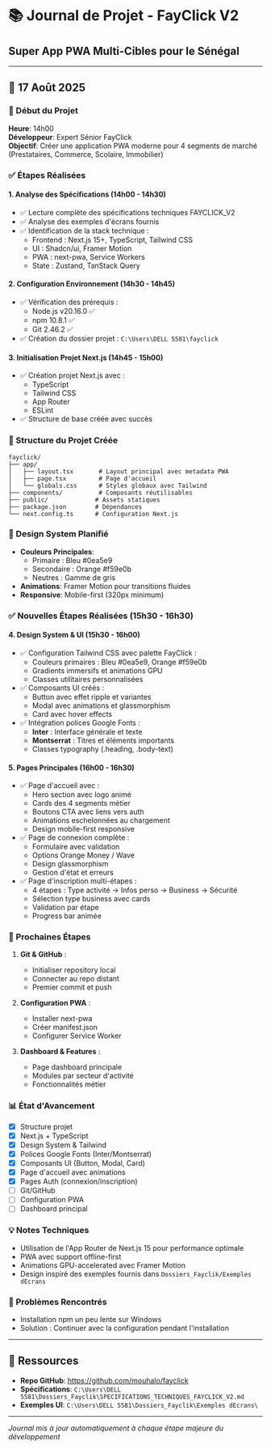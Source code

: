 # 📚 Journal de Projet - FayClick V2
## Super App PWA Multi-Cibles pour le Sénégal

---

## 📅 17 Août 2025

### 🚀 Début du Projet
**Heure**: 14h00  
**Développeur**: Expert Sénior FayClick  
**Objectif**: Créer une application PWA moderne pour 4 segments de marché (Prestataires, Commerce, Scolaire, Immobilier)

### ✅ Étapes Réalisées

#### 1. **Analyse des Spécifications** (14h00 - 14h30)
- ✅ Lecture complète des spécifications techniques FAYCLICK_V2
- ✅ Analyse des exemples d'écrans fournis
- ✅ Identification de la stack technique :
  - Frontend : Next.js 15+, TypeScript, Tailwind CSS
  - UI : Shadcn/ui, Framer Motion
  - PWA : next-pwa, Service Workers
  - State : Zustand, TanStack Query

#### 2. **Configuration Environnement** (14h30 - 14h45)
- ✅ Vérification des prérequis :
  - Node.js v20.16.0 ✅
  - npm 10.8.1 ✅
  - Git 2.46.2 ✅
- ✅ Création du dossier projet : `C:\Users\DELL 5581\fayclick`

#### 3. **Initialisation Projet Next.js** (14h45 - 15h00)
- ✅ Création projet Next.js avec :
  - TypeScript
  - Tailwind CSS
  - App Router
  - ESLint
- ✅ Structure de base créée avec succès

### 📝 Structure du Projet Créée
```
fayclick/
├── app/
│   ├── layout.tsx       # Layout principal avec metadata PWA
│   ├── page.tsx         # Page d'accueil
│   └── globals.css      # Styles globaux avec Tailwind
├── components/          # Composants réutilisables
├── public/             # Assets statiques
├── package.json        # Dépendances
└── next.config.ts      # Configuration Next.js
```

### 🎨 Design System Planifié
- **Couleurs Principales**:
  - Primaire : Bleu #0ea5e9
  - Secondaire : Orange #f59e0b
  - Neutres : Gamme de gris
- **Animations**: Framer Motion pour transitions fluides
- **Responsive**: Mobile-first (320px minimum)

### ✅ Nouvelles Étapes Réalisées (15h30 - 16h30)

#### 4. **Design System & UI** (15h30 - 16h00)
- ✅ Configuration Tailwind CSS avec palette FayClick :
  - Couleurs primaires : Bleu #0ea5e9, Orange #f59e0b
  - Gradients immersifs et animations GPU
  - Classes utilitaires personnalisées
- ✅ Composants UI créés :
  - Button avec effet ripple et variantes
  - Modal avec animations et glassmorphism
  - Card avec hover effects
- ✅ Intégration polices Google Fonts :
  - **Inter** : Interface générale et texte
  - **Montserrat** : Titres et éléments importants
  - Classes typography (.heading, .body-text)

#### 5. **Pages Principales** (16h00 - 16h30)
- ✅ Page d'accueil avec :
  - Hero section avec logo animé
  - Cards des 4 segments métier
  - Boutons CTA avec liens vers auth
  - Animations eschelonnées au chargement
  - Design mobile-first responsive
- ✅ Page de connexion complète :
  - Formulaire avec validation
  - Options Orange Money / Wave
  - Design glassmorphism
  - Gestion d'état et erreurs
- ✅ Page d'inscription multi-étapes :
  - 4 étapes : Type activité → Infos perso → Business → Sécurité
  - Sélection type business avec cards
  - Validation par étape
  - Progress bar animée

### 🔄 Prochaines Étapes
1. **Git & GitHub** :
   - Initialiser repository local
   - Connecter au repo distant
   - Premier commit et push

2. **Configuration PWA** :
   - Installer next-pwa
   - Créer manifest.json
   - Configurer Service Worker

3. **Dashboard & Features** :
   - Page dashboard principale
   - Modules par secteur d'activité
   - Fonctionnalités métier

### 📊 État d'Avancement
- [x] Structure projet
- [x] Next.js + TypeScript  
- [x] Design System & Tailwind
- [x] Polices Google Fonts (Inter/Montserrat)
- [x] Composants UI (Button, Modal, Card)
- [x] Page d'accueil avec animations
- [x] Pages Auth (connexion/inscription)
- [ ] Git/GitHub
- [ ] Configuration PWA
- [ ] Dashboard principal

### 💡 Notes Techniques
- Utilisation de l'App Router de Next.js 15 pour performance optimale
- PWA avec support offline-first
- Animations GPU-accelerated avec Framer Motion
- Design inspiré des exemples fournis dans `Dossiers_Fayclik/Exemples dEcrans`

### 🐛 Problèmes Rencontrés
- Installation npm un peu lente sur Windows
- Solution : Continuer avec la configuration pendant l'installation

---

## 📌 Ressources
- **Repo GitHub**: https://github.com/mouhalo/fayclick
- **Spécifications**: `C:\Users\DELL 5581\Dossiers_Fayclik\SPECIFICATIONS_TECHNIQUES_FAYCLICK_V2.md`
- **Exemples UI**: `C:\Users\DELL 5581\Dossiers_Fayclik\Exemples dEcrans\`

---

*Journal mis à jour automatiquement à chaque étape majeure du développement*